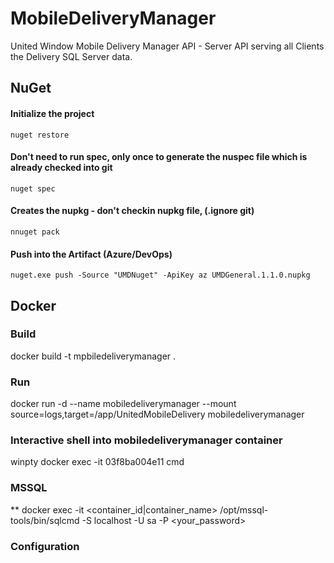 # MobileDeliveryManager
United Window Mobile Delivery Manager API - Server API serving all Clients the Delivery SQL Server data.


## NuGet

#### Initialize the project
`nuget restore`
#### Don't need to run spec, only once to generate the nuspec file which is already checked into git
`nuget spec`
#### Creates the nupkg - don't checkin nupkg file, (.ignore git)
`nnuget pack`
#### Push into the Artifact (Azure/DevOps)
`nuget.exe push -Source "UMDNuget" -ApiKey az UMDGeneral.1.1.0.nupkg`

## Docker

### Build
docker build -t mpbiledeliverymanager .
### Run
docker run -d --name mobiledeliverymanager --mount source=logs,target=/app/UnitedMobileDelivery  mobiledeliverymanager

### Interactive shell into mobiledeliverymanager container
winpty docker exec -it 03f8ba004e11 cmd

### MSSQL
** docker exec -it <container_id|container_name> /opt/mssql-tools/bin/sqlcmd -S localhost -U sa -P <your_password>

### Configuration
<appSettings>
    <add key="LogPath" value="C:\app\logs\" />
    <add key="LogLevel" value="Info" />
    <add key="Url" value="localhost" />
    <add key="Port" value="81" />
    <add key="WinsysUrl" value="localhost" />
    <add key="WinsysPort" value="8181" />
    <add key="WinsysSrcFilePath" value="\\Fs01\vol1\Winsys32\DATA" />
    <!-- If left empty WinsysDestFilePath defaults to Environment.GetFolderPath(Environment.SpecialFolder.Desktop)-->
    <add key="WinsysDstFilePath" value="" />
    <add key="ClientSettingsProvider.ServiceUri" value="" />
  </appSettings>
